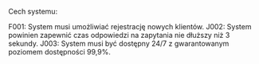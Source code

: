 Cech systemu:

F001: System musi umożliwiać rejestrację nowych klientów.
J002: System powinien zapewnić czas odpowiedzi na zapytania nie dłuższy niż 3 sekundy. 
J003: System musi być dostępny 24/7 z gwarantowanym poziomem dostępności 99,9%. 
